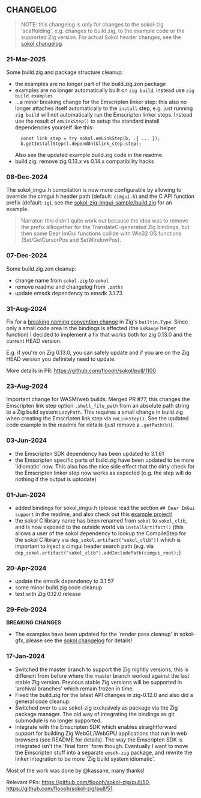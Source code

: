 ## CHANGELOG

> NOTE: this changelog is only for changes to the sokol-zig 'scaffolding', e.g. changes to build.zig,
to the example code or the supported Zig version. For actual Sokol header changes, see the
[sokol changelog](https://github.com/floooh/sokol/blob/master/CHANGELOG.md).

### 21-Mar-2025

Some build.zig and package structure cleanup:

- the examples are no longer part of the build.zig.zon package
- examples are no longer automatically built on `zig build`, instead
  use `zig build examples`
- ...a minor breaking change for the Emscripten linker step: this also
  no longer attaches itself automatically to the `install` step, e.g. just
  running `zig build` will not automatically run the Emscripten linker steps.
  Instead use the result of `emLinkStep()` to setup the standard install dependencies
  yourself like this:
  ```zig
    const link_step = try sokol.emLinkStep(b, .{ ... });
    b.getInstallStep().dependOn(&link_step.step);
  ```
  Also see the updated example build.zig code in the readme.
- build.zig: remove zig 0.13.x vs 0.14.x compatibility hacks

### 08-Dec-2024

The sokol_imgui.h compilation is now more configurable by allowing to override
the cimgui.h header path (default: `cimgui.h`) and the C API function prefix
(default: `ig`), see the [sokol-zig-imgui-sample/build.zig](https://github.com/floooh/sokol-zig-imgui-sample/blob/main/build.zig)
for an example.

> Narrator: this didn't quite work out because the idea was to remove the prefix
alltogether for the TranslateC-generated Zig bindings, but then some Dear ImGui
functions collide with Win32 OS functions (Set/GetCursorPos and SetWindowPos).

### 07-Dec-2024

Some build.zig.zon cleanup:

- change name from `sokol-zig` to `sokol`
- remove readme and changelog from `.paths`
- update emsdk dependency to emsdk 3.1.73

### 31-Aug-2024

Fix for a [breaking naming convention change](https://github.com/ziglang/zig/commit/0fe3fd01ddc2cd49c6a2b939577d16b9d2c65ea9)
in Zig's `builtin.Type`. Since only a small code area in the bindings is affected (the `asRange` helper
function) I decided to implement a fix that works both for zig 0.13.0 and the current
HEAD version.

E.g. if you're on Zig 0.13.0, you can safely update and if you are on the Zig HEAD
version you definitely need to update.

More details in PR: https://github.com/floooh/sokol/pull/1100

### 23-Aug-2024

Important change for WASM/web builds: Merged PR #77, this changes the
Emscripten link step option `.shell_file_path` from an absolute path string to
a Zig build system `LazyPath`. This requires a small change in build.zig
when creating the Emscripten link step via `emLinkStep()`. See the
updated code example in the readme for details (just remove a `.getPath(b)`).

### 03-Jun-2024

- the Emscripten SDK dependency has been updated to 3.1.61
- the Emscripten specific parts of build.zig have been updated to be more
  'idiomatic' now. This also has the nice side effect that the dirty check for
  the Emscripten linker step now works as expected (e.g. the step will do
  nothing if the output is uptodate)

### 01-Jun-2024

- added bindings for sokol_imgui.h (please read the section `## Dear ImGui support`
  in the readme, and also check out this [example project](https://github.com/floooh/sokol-zig-imgui-sample))
- the sokol C library name has been renamed from `sokol` to `sokol_clib`, and
  is now exposed to the outside world via `installArtifact()` (this allows a user of
  the sokol dependency to lookup the CompileStep for the sokol C library via
  `dep_sokol.artifact("sokol_clib"))` which is important to inject a cimgui
  header search path (e.g. via `dep_sokol.artifact("sokol_clib").addIncludePath(cimgui_root);`)

### 20-Apr-2024

- update the emsdk dependency to 3.1.57
- some minor build.zig code cleanup
- test with Zig 0.12.0 release

### 29-Feb-2024

**BREAKING CHANGES**

- The examples have been updated for the 'render pass cleanup' in sokol-gfx, please
  see the [sokol changelog](https://github.com/floooh/sokol/blob/master/CHANGELOG.md)
  for details!

### 17-Jan-2024

- Switched the master branch to support the Zig nightly versions, this is different from before
  where the master branch worked against the last stable Zig version. Previous stable Zig versions
  will be supported in 'archival branches' which remain frozen in time.
- Fixed the build.zig for the latest API changes in zig-0.12.0 and also did a general code cleanup.
- Switched over to use sokol-zig exclusively as package via the Zig package manager. The old
  way of integrating the bindings as git submodule is no longer supported.
- Integrate with the Emscripten SDK which enables straightforward support for building
  Zig WebGL/WebGPU applications that run in web browsers (see README for details).
  The way the Emscripten SDK is integrated isn't the 'final form' form though. Eventually
  I want to move the Emscripten stuff into a separate `emsdk-zig` package, and rewrite the
  linker integration to be more 'Zig build system idiomatic'.

Most of the work was done by @kassane, many thanks!

Relevant PRs: https://github.com/floooh/sokol-zig/pull/50, https://github.com/floooh/sokol-zig/pull/51.
